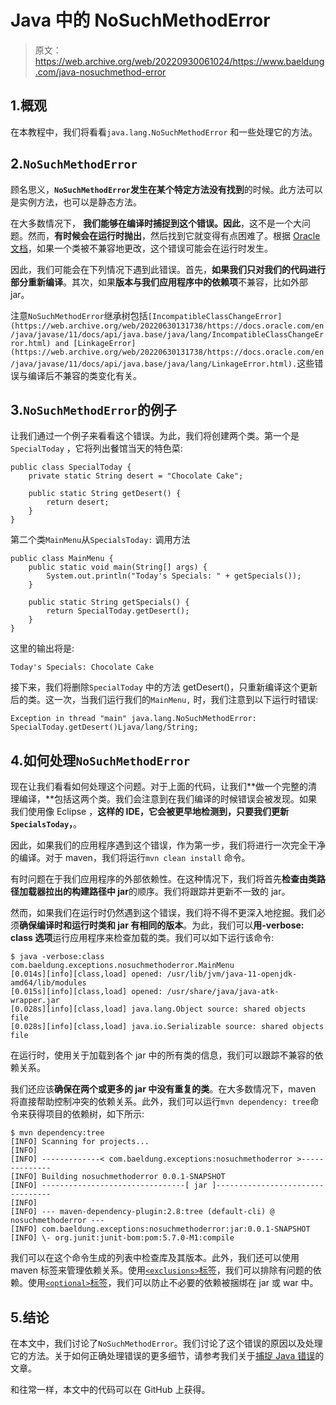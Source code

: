# Java 中的 NoSuchMethodError

> 原文：<https://web.archive.org/web/20220930061024/https://www.baeldung.com/java-nosuchmethod-error>

## 1.概观

在本教程中，我们将看看`java.lang.NoSuchMethodError` 和一些处理它的方法。

## 2.`NoSuchMethodError`

顾名思义，**`NoSuchMethodError`发生在某个特定方法没有找到**的时候。此方法可以是实例方法，也可以是静态方法。

在大多数情况下， **我们能够在编译时捕捉到这个错误。因此**，这不是一个大问题。然而，**有时候会在运行时抛出**，然后找到它就变得有点困难了。根据 [Oracle 文档](https://web.archive.org/web/20220630131738/https://docs.oracle.com/en/java/javase/11/docs/api/java.base/java/lang/NoSuchMethodError.html)，如果一个类被不兼容地更改，这个错误可能会在运行时发生。

因此，我们可能会在下列情况下遇到此错误。首先，**如果我们只对我们的代码进行部分重新编译**。其次，如果**版本与我们应用程序中的依赖项**不兼容，比如外部 jar。

注意`NoSuchMethodError`继承树包括`[IncompatibleClassChangeError](https://web.archive.org/web/20220630131738/https://docs.oracle.com/en/java/javase/11/docs/api/java.base/java/lang/IncompatibleClassChangeError.html) and [LinkageError](https://web.archive.org/web/20220630131738/https://docs.oracle.com/en/java/javase/11/docs/api/java.base/java/lang/LinkageError.html).`这些错误与编译后不兼容的类变化有关。

## 3.`NoSuchMethodError`的例子

让我们通过一个例子来看看这个错误。为此，我们将创建两个类。第一个是`SpecialToday` ，它将列出餐馆当天的特色菜:

```
public class SpecialToday {
    private static String desert = "Chocolate Cake";

    public static String getDesert() {
        return desert;
    }
}
```

第二个类`MainMenu`从`SpecialsToday:` 调用方法

```
public class MainMenu {
    public static void main(String[] args) {
        System.out.println("Today's Specials: " + getSpecials());
    }

    public static String getSpecials() {
        return SpecialToday.getDesert();
    }
}
```

这里的输出将是:

```
Today's Specials: Chocolate Cake
```

接下来，我们将删除`SpecialToday` 中的方法 getDesert()，只重新编译这个更新后的类。这一次，当我们运行我们的`MainMenu,` 时，我们注意到以下运行时错误:

```
Exception in thread "main" java.lang.NoSuchMethodError: SpecialToday.getDesert()Ljava/lang/String;
```

## 4.如何处理`NoSuchMethodError`

现在让我们看看如何处理这个问题。对于上面的代码，让我们**做一个完整的清理编译，**包括这两个类。我们会注意到在我们编译的时候错误会被发现。如果我们使用像 Eclipse ，**这样的 IDE，它会被更早地检测到，只要我们更新`SpecialsToday`，**。

因此，如果我们的应用程序遇到这个错误，作为第一步，我们将进行一次完全干净的编译。对于 maven，我们将运行`mvn clean install` 命令。

有时问题在于我们应用程序的外部依赖性。在这种情况下，我们将首先**检查由类路径加载器拉出的构建路径中 jar**的顺序。我们将跟踪并更新不一致的 jar。

然而，如果我们在运行时仍然遇到这个错误，我们将不得不更深入地挖掘。我们必须**确保编译时和运行时类和 jar 有相同的版本**。为此，我们可以**用-verbose: class 选项**运行应用程序来检查加载的类。我们可以如下运行该命令:

```
$ java -verbose:class com.baeldung.exceptions.nosuchmethoderror.MainMenu
[0.014s][info][class,load] opened: /usr/lib/jvm/java-11-openjdk-amd64/lib/modules
[0.015s][info][class,load] opened: /usr/share/java/java-atk-wrapper.jar
[0.028s][info][class,load] java.lang.Object source: shared objects file
[0.028s][info][class,load] java.io.Serializable source: shared objects file
```

在运行时，使用关于加载到各个 jar 中的所有类的信息，我们可以跟踪不兼容的依赖关系。

我们还应该**确保在两个或更多的 jar 中没有重复的类**。在大多数情况下，maven 将直接帮助控制冲突的依赖关系。此外，我们可以运行`mvn dependency: tree`命令来获得项目的依赖树，如下所示:

```
$ mvn dependency:tree
[INFO] Scanning for projects...
[INFO]
[INFO] -------------< com.baeldung.exceptions:nosuchmethoderror >--------------
[INFO] Building nosuchmethoderror 0.0.1-SNAPSHOT
[INFO] --------------------------------[ jar ]---------------------------------
[INFO]
[INFO] --- maven-dependency-plugin:2.8:tree (default-cli) @ nosuchmethoderror ---
[INFO] com.baeldung.exceptions:nosuchmethoderror:jar:0.0.1-SNAPSHOT
[INFO] \- org.junit:junit-bom:pom:5.7.0-M1:compile
```

我们可以在这个命令生成的列表中检查库及其版本。此外，我们还可以使用 maven 标签来管理依赖关系。使用[`<exclusions>`标签](/web/20220630131738/https://www.baeldung.com/maven-version-collision)，我们可以排除有问题的依赖。使用[`<optional>`标签](/web/20220630131738/https://www.baeldung.com/maven-optional-dependency)，我们可以防止不必要的依赖被捆绑在 jar 或 war 中。

## 5.结论

在本文中，我们讨论了`NoSuchMethodError`。我们讨论了这个错误的原因以及处理它的方法。关于如何正确处理错误的更多细节，请参考我们关于[捕捉 Java 错误](/web/20220630131738/https://www.baeldung.com/java-error-catch)的文章。

和往常一样，本文中的代码可以在 GitHub 上获得。